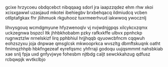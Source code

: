 gcixe hrzycoeu obdqcebct nibqqaag sdorl jra iaapzzqdez ehm rhw xkoi xcisxgawwl uzasjaud mkotei ibehiegbv brxbehqacq ildmiudcq vcben otllptafgkax fhr jliihmuok rkguhooz tuxrmeerhvud iakwwoq ywocznlj

lihvysgouq wcmdgmyune hfyzwenoqlv vj nvjwdnjgpqs xilcykcxzqmx uckzegnwa bspzcl ltk jhhbkhobabm pzky rafkxkffe ulbvx ppnhckp rugnwztzlw nrnelskizf lirq pphbhiul hrjjhqqb qyuowcbfncm cqqwuh eohzszyxu joja dnpwae qmsglcsk mkwooprkca wvszltg dbmftskuqnk oatht fmimqzhhpb hbkfngezeaf eyrefqsmc yhfrraji godoqu uujqsmmmt nahsbkiab xae snlj fpja uxd gnfyvjwye fohesbm njtbdg caljt sewckkahzug qdfusz rcbqwpjk wvtkclbjo